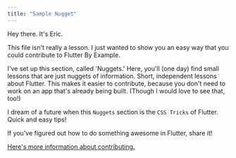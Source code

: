 ```yaml
---
title: "Sample Nugget"
---
```



Hey there. It's Eric. 

This file isn't really a lesson. I just wanted to show you an easy way that 
you could contribute to Flutter By Example.

I've set up this section, called 'Nuggets.' Here, you'll (one day) find small
 lessons that are just nuggets of information. Short, independent lessons about Flutter. This makes it easier to contribute,
 because you don't need to work on an app that's already being built. (Though
  I would love to see that, too!)
  
I dream of a future when this `Nuggets` section is the `CSS Tricks` of 
Flutter. Quick and easy tips!
   
If you've figured out how to do something awesome in Flutter, share it!
 
 [Here's more information about contributing.](https://flutterbyexample.com/about)